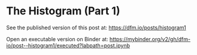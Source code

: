 # The Histogram (Part 1)

See the published version of this post at: https://dfm.io/posts/histogram1

Open an executable version on Binder at: https://mybinder.org/v2/gh/dfm-io/post--histogram1/executed?labpath=post.ipynb
